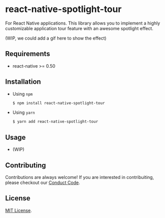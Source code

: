 # react-native-spotlight-tour
For React Native applications. This library allows you to implement a highly customizable application tour feature with an awesome spotlight effect.

(WIP, we could add a gif here to show the effect)

## Requirements
* react-native >= 0.50

## Installation
* Using `npm`

    ```sh
    $ npm install react-native-spotlight-tour
    ```
* Using `yarn`

    ```sh
    $ yarn add react-native-spotlight-tour
    ```

## Usage

* (WIP)

## Contributing

Contributions are always welcome! If you are interested in contribuiting, please checkout our [Conduct Code](CODE_OF_CONDUCT).

## License

[MIT License](LICENSE).
